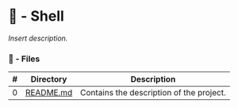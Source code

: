 # :file_folder: - Shell

_Insert description._

### :memo: - Files

#|Directory|Description
---|---|---
0|[README.md](./README.md)| Contains the description of the project.

